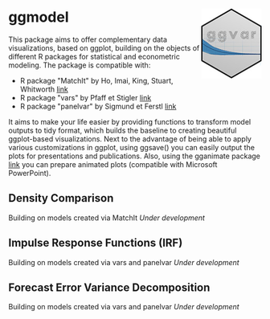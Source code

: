 # ggmodel <img src='ggvar.jpg' align="right" height="138.5" />

This package aims to offer complementary data visualizations, based on ggplot, building on the objects of different R packages for statistical and econometric modeling.
The package is compatible with:
* R package "MatchIt" by Ho, Imai, King, Stuart, Whitworth [link](https://cran.r-project.org/web/packages/MatchIt/MatchIt.pdf)
* R package "vars" by Pfaff et Stigler [link](https://cran.r-project.org/web/packages/vars/vars.pdf)
* R package "panelvar" by Sigmund et Ferstl [link](https://cran.r-project.org/web/packages/panelvar/panelvar.pdf)

It aims to make your life easier by providing functions to transform model outputs to tidy format, which builds the baseline to creating beautiful ggplot-based visualizations.
Next to the advantage of being able to apply various customizations in ggplot, using ggsave() you can easily output the plots for presentations and publications. Also, using the gganimate package [link](https://gganimate.com/) you can prepare animated plots (compatible with Microsoft PowerPoint).

## Density Comparison
Building on models created via MatchIt
*Under development*

## Impulse Response Functions (IRF)
Building on models created via vars and panelvar
*Under development*

## Forecast Error Variance Decomposition
Building on models created via vars and panelvar
*Under development*

